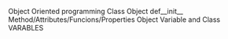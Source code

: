 Object Oriented programming
Class
Object
def__init__
Method/Attributes/Funcions/Properties
Object Variable and Class VARABLES


